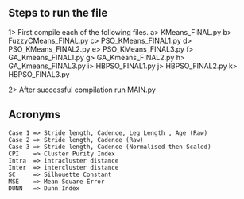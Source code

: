 ## Steps to run the file
1>  First compile each of the following files.
	a> KMeans_FINAL.py
	b> FuzzyCMeans_FINAL.py
	c> PSO_KMeans_FINAL1.py
	d> PSO_KMeans_FINAL2.py
	e> PSO_KMeans_FINAL3.py
	f> GA_Kmeans_FINAL1.py
	g> GA_Kmeans_FINAL2.py
	h> GA_Kmeans_FINAL3.py
	i> HBPSO_FINAL1.py
	j> HBPSO_FINAL2.py
	k> HBPSO_FINAL3.py

2>  After successful compilation run MAIN.py 

## Acronyms
    Case 1 => Stride length, Cadence, Leg Length , Age (Raw)
    Case 2 => Stride length, Cadence (Raw)
    Case 3 => Stride length, Cadence (Normalised then Scaled)
    CPI    => Cluster Purity Index
    Intra  => intracluster distance
    Inter  => intercluster distance
    SC     => Silhouette Constant
    MSE    => Mean Square Error
    DUNN   => Dunn Index	
